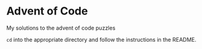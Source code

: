 # Advent of Code

My solutions to the advent of code puzzles

`cd` into the appropriate directory and follow the instructions in the README.
